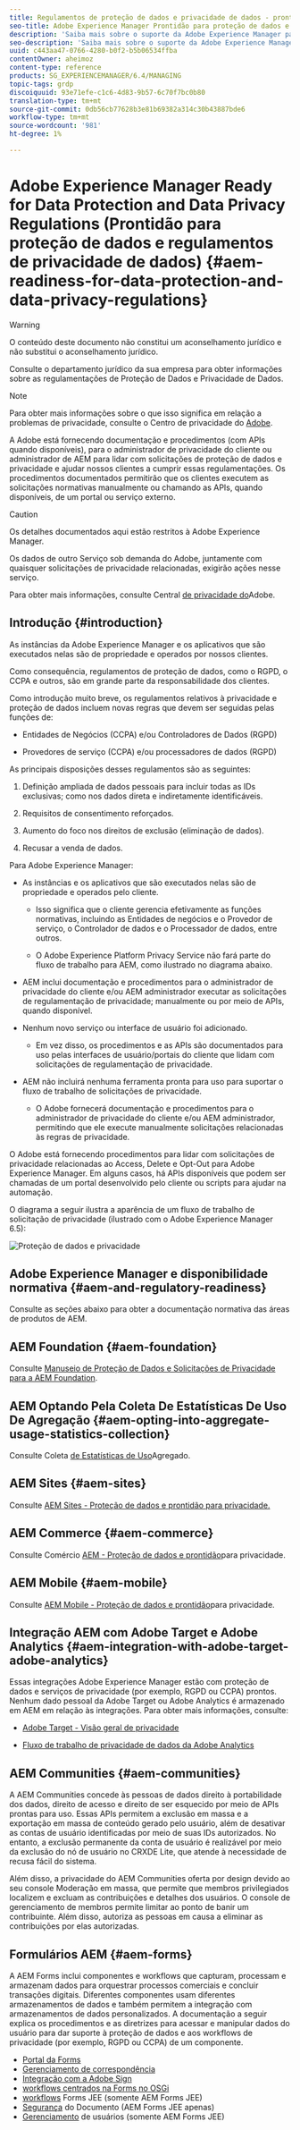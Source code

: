 ```yaml
---
title: Regulamentos de proteção de dados e privacidade de dados - prontidão da Adobe Experience Manager
seo-title: Adobe Experience Manager Prontidão para proteção de dados e regulamentos de privacidade de dados; como RGPD, CCPA etc
description: 'Saiba mais sobre o suporte da Adobe Experience Manager para os vários Regulamentos de proteção de dados e privacidade de dados; incluindo o Regulamento Geral da UE sobre Proteção de Dados (RGPD), a Lei da Privacidade do Consumidor da Califórnia e o modo de cumprir ao implementar um novo projeto AEM. '
seo-description: 'Saiba mais sobre o suporte da Adobe Experience Manager para os vários Regulamentos de proteção de dados e privacidade de dados; incluindo o Regulamento Geral da UE sobre Proteção de Dados (RGPD), a Lei da Privacidade do Consumidor da Califórnia e o modo de cumprir ao implementar um novo projeto AEM. '
uuid: c443aa47-0766-4280-b0f2-b5b06534ffba
contentOwner: aheimoz
content-type: reference
products: SG_EXPERIENCEMANAGER/6.4/MANAGING
topic-tags: grdp
discoiquuid: 93e71efe-c1c6-4d83-9b57-6c70f7bc0b80
translation-type: tm+mt
source-git-commit: 0db56cb77628b3e81b69382a314c30b43887bde6
workflow-type: tm+mt
source-wordcount: '981'
ht-degree: 1%

---
```



# Adobe Experience Manager Ready for Data Protection and Data Privacy Regulations (Prontidão para proteção de dados e regulamentos de privacidade de dados) {#aem-readiness-for-data-protection-and-data-privacy-regulations}

>[!WARNING]
>
>O conteúdo deste documento não constitui um aconselhamento jurídico e não substitui o aconselhamento jurídico.
>
>Consulte o departamento jurídico da sua empresa para obter informações sobre as regulamentações de Proteção de Dados e Privacidade de Dados.

>[!NOTE]
>
>Para obter mais informações sobre o que isso significa em relação a problemas de privacidade, consulte o Centro de privacidade do [Adobe](https://www.adobe.com/privacy.html).

A Adobe está fornecendo documentação e procedimentos (com APIs quando disponíveis), para o administrador de privacidade do cliente ou administrador de AEM para lidar com solicitações de proteção de dados e privacidade e ajudar nossos clientes a cumprir essas regulamentações. Os procedimentos documentados permitirão que os clientes executem as solicitações normativas manualmente ou chamando as APIs, quando disponíveis, de um portal ou serviço externo.

>[!CAUTION]
>
>Os detalhes documentados aqui estão restritos à Adobe Experience Manager.
>
>Os dados de outro Serviço sob demanda do Adobe, juntamente com quaisquer solicitações de privacidade relacionadas, exigirão ações nesse serviço.
>
>Para obter mais informações, consulte Central [de privacidade do](https://www.adobe.com/privacy.html)Adobe.

## Introdução {#introduction}

As instâncias da Adobe Experience Manager e os aplicativos que são executados nelas são de propriedade e operados por nossos clientes.

Como consequência, regulamentos de proteção de dados, como o RGPD, o CCPA e outros, são em grande parte da responsabilidade dos clientes.

Como introdução muito breve, os regulamentos relativos à privacidade e proteção de dados incluem novas regras que devem ser seguidas pelas funções de:

* Entidades de Negócios (CCPA) e/ou Controladores de Dados (RGPD)

* Provedores de serviço (CCPA) e/ou processadores de dados (RGPD)

As principais disposições desses regulamentos são as seguintes:

1. Definição ampliada de dados pessoais para incluir todas as IDs exclusivas; como nos dados direta e indiretamente identificáveis.

2. Requisitos de consentimento reforçados.

3. Aumento do foco nos direitos de exclusão (eliminação de dados).

4. Recusar a venda de dados.

Para Adobe Experience Manager:

* As instâncias e os aplicativos que são executados nelas são de propriedade e operados pelo cliente.

   * Isso significa que o cliente gerencia efetivamente as funções normativas, incluindo as Entidades de negócios e o Provedor de serviço, o Controlador de dados e o Processador de dados, entre outros.

   * O Adobe Experience Platform Privacy Service não fará parte do fluxo de trabalho para AEM, como ilustrado no diagrama abaixo.

* AEM inclui documentação e procedimentos para o administrador de privacidade do cliente e/ou AEM administrador executar as solicitações de regulamentação de privacidade; manualmente ou por meio de APIs, quando disponível.

* Nenhum novo serviço ou interface de usuário foi adicionado.

   * Em vez disso, os procedimentos e as APIs são documentados para uso pelas interfaces de usuário/portais do cliente que lidam com solicitações de regulamentação de privacidade.

* AEM não incluirá nenhuma ferramenta pronta para uso para suportar o fluxo de trabalho de solicitações de privacidade.

   * O Adobe fornecerá documentação e procedimentos para o administrador de privacidade do cliente e/ou AEM administrador, permitindo que ele execute manualmente solicitações relacionadas às regras de privacidade.

O Adobe está fornecendo procedimentos para lidar com solicitações de privacidade relacionadas ao Access, Delete e Opt-Out para Adobe Experience Manager. Em alguns casos, há APIs disponíveis que podem ser chamadas de um portal desenvolvido pelo cliente ou scripts para ajudar na automação.

O diagrama a seguir ilustra a aparência de um fluxo de trabalho de solicitação de privacidade (ilustrado com o Adobe Experience Manager 6.5):

![Proteção de dados e privacidade](assets/data-protection-and-privacy-01.png)

## Adobe Experience Manager e disponibilidade normativa {#aem-and-regulatory-readiness}

Consulte as seções abaixo para obter a documentação normativa das áreas de produtos de AEM.

## AEM Foundation {#aem-foundation}

Consulte [Manuseio de Proteção de Dados e Solicitações de Privacidade para a AEM Foundation](/help/sites-administering/handling-gdpr-requests-for-aem-platform.md).

## AEM Optando Pela Coleta De Estatísticas De Uso De Agregação {#aem-opting-into-aggregate-usage-statistics-collection}

Consulte Coleta [de Estatísticas de Uso](/help/sites-deploying/opt-in-aggregated-usage-statistics.md)Agregado.

## AEM Sites {#aem-sites}

Consulte [AEM Sites - Proteção de dados e prontidão para privacidade.](/help/sites-administering/gdpr-compliance-sites.md)

## AEM Commerce {#aem-commerce}

Consulte Comércio [AEM - Proteção de dados e prontidão](/help/sites-administering/gdpr-compliance-commerce.md)para privacidade.

## AEM Mobile {#aem-mobile}

Consulte [AEM Mobile - Proteção de dados e prontidão](/help/mobile/aem-mobile-gdpr-compliance.md)para privacidade.

## Integração AEM com Adobe Target e Adobe Analytics {#aem-integration-with-adobe-target-adobe-analytics}

Essas integrações Adobe Experience Manager estão com proteção de dados e serviços de privacidade (por exemplo, RGPD ou CCPA) prontos. Nenhum dado pessoal da Adobe Target ou Adobe Analytics é armazenado em AEM em relação às integrações.
Para obter mais informações, consulte:

* [Adobe Target - Visão geral de privacidade](https://docs.adobe.com/content/help/en/target/using/implement-target/before-implement/privacy/privacy.html)

* [Fluxo de trabalho de privacidade de dados da Adobe Analytics](https://docs.adobe.com/content/help/en/analytics/admin/data-governance/an-gdpr-workflow.html)

## AEM Communities {#aem-communities}

A AEM Communities concede às pessoas de dados direito à portabilidade dos dados, direito de acesso e direito de ser esquecido por meio de APIs [](/help/communities/user-ugc-management-service.md)prontas para uso. Essas APIs permitem a exclusão em massa e a exportação em massa de conteúdo gerado pelo usuário, além de desativar as contas de usuário identificadas por meio de suas IDs autorizados. No entanto, a exclusão permanente da conta de usuário é realizável por meio da exclusão do nó de usuário no CRXDE Lite, que atende à necessidade de recusa fácil do sistema.

Além disso, a privacidade do AEM Communities oferta por design devido ao seu console Moderação em massa, que permite que membros privilegiados localizem e excluam as contribuições e detalhes dos usuários. O console de gerenciamento de membros permite limitar ao ponto de banir um contribuinte. Além disso, autoriza as pessoas em causa a eliminar as contribuições por elas autorizadas.

## Formulários AEM {#aem-forms}

A AEM Forms inclui componentes e workflows que capturam, processam e armazenam dados para orquestrar processos comerciais e concluir transações digitais. Diferentes componentes usam diferentes armazenamentos de dados e também permitem a integração com armazenamentos de dados personalizados. A documentação a seguir explica os procedimentos e as diretrizes para acessar e manipular dados do usuário para dar suporte à proteção de dados e aos workflows de privacidade (por exemplo, RGPD ou CCPA) de um componente.

* [Portal da Forms](/help/forms/using/forms-portal-handling-user-data.md)
* [Gerenciamento de correspondência](/help/forms/using/correspondence-management-handling-user-data.md)
* [Integração com a Adobe Sign](/help/forms/using/integration-adobe-sign-handling-user-data.md)
* [workflows centrados na Forms no OSGi](/help/forms/using/forms-workflow-osgi-handling-user-data.md)
* [workflows](/help/forms/using/forms-workflow-jee-handling-user-data.md) Forms JEE (somente AEM Forms JEE)
* [Segurança](/help/forms/using/document-security-handling-user-data.md) do Documento (AEM Forms JEE apenas)
* [Gerenciamento](/help/forms/using/user-management-handling-user-data.md) de usuários (somente AEM Forms JEE)
